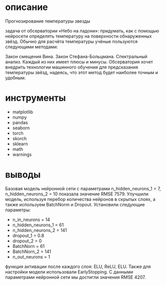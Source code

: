 # описание
Прогнозирование температуры звезды

задача от обсерватории «Небо на ладони»: придумать, как с помощью нейросети определять температуру на поверхности обнаруженных звёзд. Обычно для расчёта температуры учёные пользуются следующими методами:

Закон смещения Вина.
Закон Стефана-Больцмана.
Спектральный анализ.
Каждый из них имеет плюсы и минусы. Обсерватория хочет внедрить технологии машинного обучения для предсказания температуры звёзд, надеясь, что этот метод будет наиболее точным и удобным.
# инструменты
- matplotlib
- numpy
- pandas
- seaborn
- torch
- skorch
- sklearn
- math
- warnings
# выводы
Базовая модель нейронной сети с параметрами n_hidden_neurons_1 = 7, n_hidden_neurons_2 = 10 показала значение RMSE 7579. Улучшили модель, используя перебор количества нейронов в скрытых слоях, а также используем BatchNorm и Dropout. Установили следующие параметры:

* n_in_neurons = 14
* n_hidden_neurons_1 = 61
* n_hidden_neurons_2 = 141
* dropout_1 = 0.8
* dropout_2 = 0
* BatchNorn = 61
* BatchNorn_2 = 141
* n_out_neurons = 1

функция активации после каждого слоя: ELU, ReLU, ELU. Также для настройки модели использовали EarlyStopping. С данными параметрами нейронной сети мы достигли значения RMSE 4207.
